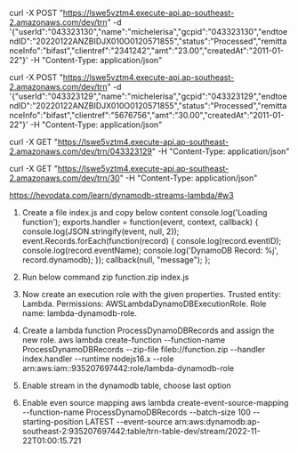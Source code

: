 curl -X POST "https://lswe5vztm4.execute-api.ap-southeast-2.amazonaws.com/dev/trn" -d '{"userId":"043323130","name":"michelerisa","gcpid":"043323130","endtoendID":"20220122ANZBIDJX010O0120571855","status":"Processed","remittanceInfo":"bifast","clientref":"2341242","amt":"23.00","createdAt":"2011-01-22"}' -H "Content-Type: application/json"

curl -X POST "https://lswe5vztm4.execute-api.ap-southeast-2.amazonaws.com/dev/trn" -d '{"userId":"043323129","name":"michelerisa","gcpid":"043323129","endtoendID":"20220122ANZBIDJX010O0120571855","status":"Processed","remittanceInfo":"bifast","clientref":"5676756","amt":"30.00","createdAt":"2011-01-22"}' -H "Content-Type: application/json"

curl -X GET "https://lswe5vztm4.execute-api.ap-southeast-2.amazonaws.com/dev/trn/043323129" -H "Content-Type: application/json"

curl -X GET "https://lswe5vztm4.execute-api.ap-southeast-2.amazonaws.com/dev/trn/30" -H "Content-Type: application/json"

https://hevodata.com/learn/dynamodb-streams-lambda/#w3
1. Create a file index.js and copy below content
console.log('Loading function');
exports.handler = function(event, context, callback) {
    console.log(JSON.stringify(event, null, 2));
    event.Records.forEach(function(record) {
        console.log(record.eventID);
        console.log(record.eventName);
        console.log('DynamoDB Record: %j', record.dynamodb);
    });
    callback(null, "message");
};

2. Run below command
zip function.zip index.js

3. Now create an execution role with the given properties.
Trusted entity: Lambda.
Permissions: AWSLambdaDynamoDBExecutionRole.
Role name: lambda-dynamodb-role.

4. Create a lambda function ProcessDynamoDBRecords and assign the new role.
aws lambda create-function --function-name ProcessDynamoDBRecords --zip-file fileb://function.zip --handler index.handler --runtime nodejs16.x --role arn:aws:iam::935207697442:role/lambda-dynamodb-role

5. Enable stream in the dynamodb table, choose last option

6. Enable even source mapping
aws lambda create-event-source-mapping --function-name ProcessDynamoDBRecords --batch-size 100 --starting-position LATEST --event-source arn:aws:dynamodb:ap-southeast-2:935207697442:table/trn-table-dev/stream/2022-11-22T01:00:15.721
